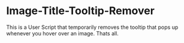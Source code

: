 # Image-Title-Tooltip-Remover
This is a User Script that temporarily removes the tooltip that pops up whenever you hover over an image. Thats all.
